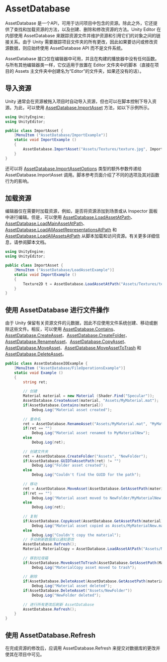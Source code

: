 # AssetDatabase

AssetDatabase 是一个API，可用于访问项目中包含的资源。除此之外，它还提供了查找和加载资源的方法，以及创建、删除和修改资源的方法。Unity Editor 在内部使用 AssetDatabase 来跟踪资源文件并维护资源和引用它们的对象之间的链接关系。由于 Unity 需要跟踪项目文件夹的所有更改，因此如果要访问或修改资源数据，则应始终使用 AssetDatabase API 而不是文件系统。

AssetDatabase 接口仅在编辑器中可用，并且在构建的播放器中没有任何函数。与所有其他编辑器类一样，它仅适用于放置在 Editor 文件夹中的脚本（直接在项目的 Assets 主文件夹中创建名为“Editor”的文件夹，如果还没有的话）。

## 导入资源

Unity 通常会在资源被拖入项目时自动导入资源，但也可以在脚本控制下导入资源。为此，可以使用 [AssetDatabase.ImportAsset](https://docs.unity.cn/cn/2018.4/ScriptReference/AssetDatabase.ImportAsset.html) 方法，如以下示例所示。

```c#
using UnityEngine;
using UnityEditor;

public class ImportAsset {
    [MenuItem ("AssetDatabase/ImportExample")]
    static void ImportExample ()
    {
        AssetDatabase.ImportAsset("Assets/Textures/texture.jpg", ImportAssetOptions.Default);
    }
}
```

还可以将 [AssetDatabase.ImportAssetOptions](https://docs.unity.cn/cn/2018.4/ScriptReference/ImportAssetOptions.html) 类型的额外参数传递给 AssetDatabase.ImportAsset 调用。脚本参考页面介绍了不同的选项及其对函数行为的影响。

## 加载资源

编辑器仅在需要时加载资源，例如，是否将资源添加到场景或从 Inspector 面板中进行编辑。但是，可以使用 [AssetDatabase.LoadAssetAtPath](https://docs.unity.cn/cn/2018.4/ScriptReference/AssetDatabase.LoadAssetAtPath.html)、[AssetDatabase.LoadMainAssetAtPath](https://docs.unity.cn/cn/2018.4/ScriptReference/AssetDatabase.LoadMainAssetAtPath.html)、[AssetDatabase.LoadAllAssetRepresentationsAtPath](https://docs.unity.cn/cn/2018.4/ScriptReference/AssetDatabase.LoadAllAssetRepresentationsAtPath.html) 和 [AssetDatabase.LoadAllAssetsAtPath](https://docs.unity.cn/cn/2018.4/ScriptReference/AssetDatabase.LoadAllAssetsAtPath.html) 从脚本加载和访问资源。有关更多详细信息，请参阅脚本文档。

```c#
using UnityEngine;
using UnityEditor;

public class ImportAsset {
    [MenuItem ("AssetDatabase/LoadAssetExample")]
    static void ImportExample ()
    {
        Texture2D t = AssetDatabase.LoadAssetAtPath("Assets/Textures/texture.jpg", typeof(Texture2D)) as Texture2D;
    }
}
```

## 使用 AssetDatabase 进行文件操作

由于 Unity 保留有关资源文件的元数据，因此不应使用文件系统创建、移动或删除这些文件。相反，可以使用 [AssetDatabase.Contains](https://docs.unity.cn/cn/2018.4/ScriptReference/AssetDatabase.Contains.html)、[AssetDatabase.CreateAsset](https://docs.unity.cn/cn/2018.4/ScriptReference/AssetDatabase.CreateAsset.html)、[AssetDatabase.CreateFolder](https://docs.unity.cn/cn/2018.4/ScriptReference/AssetDatabase.CreateFolder.html)、[AssetDatabase.RenameAsset](https://docs.unity.cn/cn/2018.4/ScriptReference/AssetDatabase.RenameAsset.html)、[AssetDatabase.CopyAsset](https://docs.unity.cn/cn/2018.4/ScriptReference/AssetDatabase.CopyAsset.html)、[AssetDatabase.MoveAsset](https://docs.unity.cn/cn/2018.4/ScriptReference/AssetDatabase.MoveAsset.html)、[AssetDatabase.MoveAssetToTrash](https://docs.unity.cn/cn/2018.4/ScriptReference/AssetDatabase.MoveAssetToTrash.html) 和 [AssetDatabase.DeleteAsset](https://docs.unity.cn/cn/2018.4/ScriptReference/AssetDatabase.DeleteAsset.html)。

```c#
public class AssetDatabaseIOExample {
    [MenuItem ("AssetDatabase/FileOperationsExample")]
    static void Example ()
    {
        string ret;
        
        // 创建
        Material material = new Material (Shader.Find("Specular"));
        AssetDatabase.CreateAsset(material, "Assets/MyMaterial.mat");
        if(AssetDatabase.Contains(material))
            Debug.Log("Material asset created");
        
        // 重命名
        ret = AssetDatabase.RenameAsset("Assets/MyMaterial.mat", "MyMaterialNew");
        if(ret == "")
            Debug.Log("Material asset renamed to MyMaterialNew");
        else
            Debug.Log(ret);
        
        // 创建文件夹
        ret = AssetDatabase.CreateFolder("Assets", "NewFolder");
        if(AssetDatabase.GUIDToAssetPath(ret) != "")
            Debug.Log("Folder asset created");
        else
            Debug.Log("Couldn't find the GUID for the path");
        
        // 移动
        ret = AssetDatabase.MoveAsset(AssetDatabase.GetAssetPath(material), "Assets/NewFolder/MyMaterialNew.mat");
        if(ret == "")
            Debug.Log("Material asset moved to NewFolder/MyMaterialNew.mat");
        else
            Debug.Log(ret);
        
        // 复制
        if(AssetDatabase.CopyAsset(AssetDatabase.GetAssetPath(material), "Assets/MyMaterialNew.mat"))
            Debug.Log("Material asset copied as Assets/MyMaterialNew.mat");
        else
            Debug.Log("Couldn't copy the material");
        // 手动刷新数据库以通知更改
        AssetDatabase.Refresh();
        Material MaterialCopy = AssetDatabase.LoadAssetAtPath("Assets/MyMaterialNew.mat", typeof(Material)) as Material;
        
        // 移到垃圾箱
        if(AssetDatabase.MoveAssetToTrash(AssetDatabase.GetAssetPath(MaterialCopy)))
            Debug.Log("MaterialCopy asset moved to trash");
        
        // 删除
        if(AssetDatabase.DeleteAsset(AssetDatabase.GetAssetPath(material)))
            Debug.Log("Material asset deleted");
        if(AssetDatabase.DeleteAsset("Assets/NewFolder"))
            Debug.Log("NewFolder deleted");
        
        // 进行所有更改后刷新 AssetDatabase
        AssetDatabase.Refresh();
    }
}
```

## 使用 AssetDatabase.Refresh

在完成资源的修改后，应调用 AssetDatabase.Refresh 来提交对数据库的更改并使其在项目中可见。

